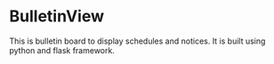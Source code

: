 # BulletinView
This is bulletin board to display schedules and notices. It is built using python and flask framework.
